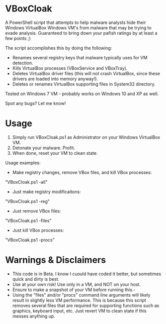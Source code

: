 # VBoxCloak

A PowerShell script that attempts to help malware analysts hide their Windows VirtualBox Windows VM's from malware that may be trying to evade analysis. Guaranteed to bring down your pafish ratings by at least a few points ;)

The script accomplishes this by doing the following:

- Renames several registry keys that malware typically uses for VM detection.
- Kills VirtualBox processes (VBoxService and VBoxTray).
- Deletes VirtualBox driver files (this will not crash VirtualBox, since these drivers are loaded into memory anyway!).
- Deletes or renames VirtualBox supporting files in System32 directory.

Tested on Windows 7 VM - probably works on Windows 10 and XP as well.

Spot any bugs? Let me know!

# Usage

1. Simply run VBoxCloak.ps1 as Administrator on your Windows VirtualBox VM.
2. Detonate your malware. Profit.
3. When done, reset your VM to clean state.

Usage examples:

  - Make registry changes, remove VBox files, and kill VBox processes:
  
  "VBoxCloak.ps1 -all"
  
  - Just make registry modificaitons:
  
  "VBoxCloak.ps1 -reg"
  
  - Just remove VBox files:
  
  "VBoxCloak.ps1 -files"
  
  - Just kill VBox processes:
  
  "VBoxCloak.ps1 -procs"

# Warnings & Disclaimers

- This code is in Beta. I know I cuould have coded it better, but sometimes quick and dirty is best.
- Use at your own risk! Use only in a VM, and NOT on your host.
- Ensure to make a snapshot of your VM before running this.-
- Using the "files" and/or "procs" command line arguments will likely result in slightly less VM performance. This is because this script removes several files that are required for supporting functions such as graphics, keyboard input, etc. Just revert VM to clean state if this messes anything up.

